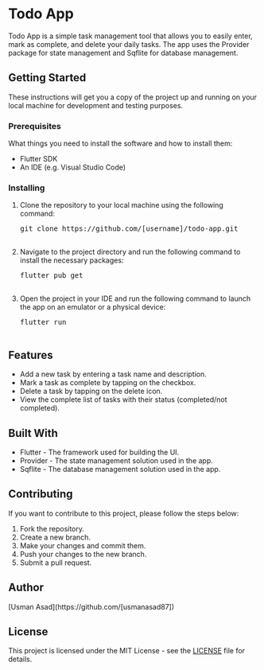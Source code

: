 <!DOCTYPE html>
<html>
  <body>
    <h1>Todo App</h1>
    <p>Todo App is a simple task management tool that allows you to easily enter, mark as complete, and delete your daily tasks. The app uses the Provider package for state management and Sqflite for database management.</p>
    <h2>Getting Started</h2>
    <p>These instructions will get you a copy of the project up and running on your local machine for development and testing purposes.</p>
    <h3>Prerequisites</h3>
    <p>What things you need to install the software and how to install them:</p>
    <ul>
      <li>Flutter SDK</li>
      <li>An IDE (e.g. Visual Studio Code)</li>
    </ul>
    <h3>Installing</h3>
    <ol>
      <li>Clone the repository to your local machine using the following command:
      <pre>
git clone https://github.com/[username]/todo-app.git
      </pre>
      </li>
      <li>Navigate to the project directory and run the following command to install the necessary packages:
      <pre>
flutter pub get
      </pre>
      </li>
      <li>Open the project in your IDE and run the following command to launch the app on an emulator or a physical device:
      <pre>
flutter run
      </pre>
      </li>
    </ol>
    <h2>Features</h2>
    <ul>
      <li>Add a new task by entering a task name and description.</li>
      <li>Mark a task as complete by tapping on the checkbox.</li>
      <li>Delete a task by tapping on the delete icon.</li>
      <li>View the complete list of tasks with their status (completed/not completed).</li>
    </ul>
    <h2>Built With</h2>
    <ul>
      <li>Flutter - The framework used for building the UI.</li>
      <li>Provider - The state management solution used in the app.</li>
      <li>Sqflite - The database management solution used in the app.</li>
    </ul>
    <h2>Contributing</h2>
    <p>If you want to contribute to this project, please follow the steps below:</p>
    <ol>
      <li>Fork the repository.</li>
      <li>Create a new branch.</li>
      <li>Make your changes and commit them.</li>
      <li>Push your changes to the new branch.</li>
      <li>Submit a pull request.</li>
    </ol>
    <h2>Author</h2>
    <p>[Usman Asad](https://github.com/[usmanasad87])</p>
    <h2>License</h2>
    <p>This project is licensed under the MIT License - see the <a href="LICENSE" target="_blank">LICENSE</a> file for details.</p>

  </body>
</html>
